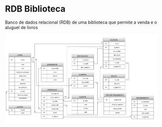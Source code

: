 # RDB Biblioteca
Banco de dados relacional (RDB) de uma biblioteca que permite a venda e o aluguel de livros

![Modelo_Conceitual](https://github.com/DougAugSilva/RDB_BIBLIOTECA/blob/main/modelo_conceitual/Diagrama%20Biblioteca%20RDB.drawio.png)
